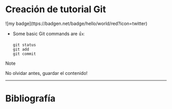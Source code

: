 # **Creación de tutorial Git**
!\[my badge\](ttps://badgen.net/badge/hello/world/red?icon=twitter)
- Some basic Git commands are :+1::
    ```
    git status
    git add
    git commit
    ```
> [!NOTE]
> No olvidar antes, guardar el contenido!
_ _ _
# **Bibliografía**